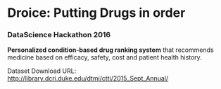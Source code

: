 # Droice: Putting Drugs in order
### DataScience Hackathon 2016
**Personalized condition-based drug ranking system** that recommends medicine based on efficacy, safety, cost and patient health history.

Dataset Download URL: http://library.dcri.duke.edu/dtmi/ctti/2015_Sept_Annual/

